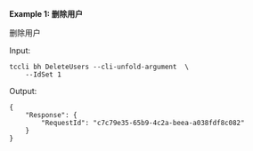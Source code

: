 **Example 1: 删除用户**

删除用户

Input: 

```
tccli bh DeleteUsers --cli-unfold-argument  \
    --IdSet 1
```

Output: 
```
{
    "Response": {
        "RequestId": "c7c79e35-65b9-4c2a-beea-a038fdf8c082"
    }
}
```


